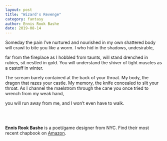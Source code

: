 ```yaml
---
layout: post
title: "Wizard's Revenge"
category: fantasy
author: Ennis Rook Bashe
date: 2019-08-14
---
```


Someday the pain I’ve nurtured and nourished in my own shattered body will crawl to bite you like a worm. I who hid in the shadows, undesirable, 

far from the fireplace as I hobbled from taunts, will stand drenched in rubies, sit nestled in gold. You will understand the shiver of tight muscles as a castoff in winter.

The scream barely contained at the back of your throat. My body, the dragon that razes your castle. My memory, the knife concealed to slit your throat. As I channel the maelstrom through the cane you once tried to wrench from my weak hand,

you will run away from me, and I won’t even have to walk. 


<br>
<br>

<p class="credit"><strong>Ennis Rook Bashe</strong> is a poet/game designer from NYC. Find their most recent chapbook on <a href="https://www.amazon.com/Not-Girl-But-Knife-poetic-ebook/dp/B07PJ1Q7X5/">Amazon</a>.
</p>
